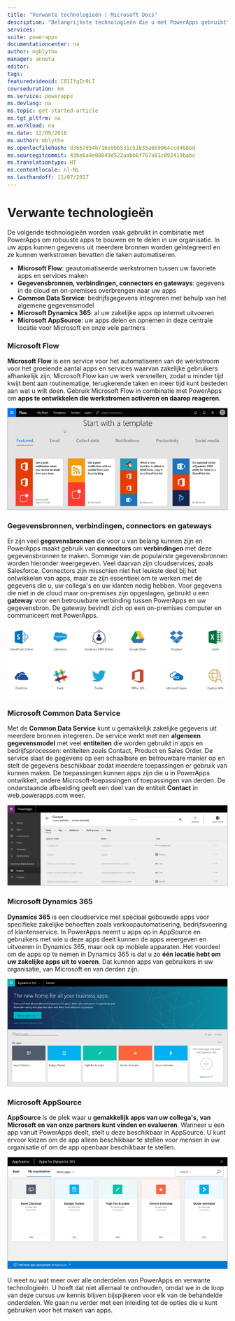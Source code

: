 ```yaml
---
title: "Verwante technologieën | Microsoft Docs"
description: "Belangrijkste technologieën die u met PowerApps gebruikt"
services: 
suite: powerapps
documentationcenter: na
author: mgblythe
manager: anneta
editor: 
tags: 
featuredvideoid: C81IfqIn9LI
courseduration: 6m
ms.service: powerapps
ms.devlang: na
ms.topic: get-started-article
ms.tgt_pltfrm: na
ms.workload: na
ms.date: 12/09/2016
ms.author: mblythe
ms.openlocfilehash: d3667d54b716e9bb531c51b35a6b9964ccd468bd
ms.sourcegitcommit: 43be6a4e08849d522aabb6f767a81c092419babc
ms.translationtype: HT
ms.contentlocale: nl-NL
ms.lasthandoff: 11/07/2017
---
```

# <a name="related-technologies"></a>Verwante technologieën
De volgende technologieën worden vaak gebruikt in combinatie met PowerApps om robuuste apps te bouwen en te delen in uw organisatie. In uw apps kunnen gegevens uit meerdere bronnen worden geïntegreerd en ze kunnen werkstromen bevatten die taken automatiseren. 

* **Microsoft Flow**: geautomatiseerde werkstromen tussen uw favoriete apps en services maken
* **Gegevensbronnen, verbindingen, connectors en gateways**: gegevens in de cloud en on-premises overbrengen naar uw apps
* **Common Data Service**: bedrijfsgegevens integreren met behulp van het algemene gegevensmodel
* **Microsoft Dynamics 365**: al uw zakelijke apps op internet uitvoeren
* **Microsoft AppSource**: uw apps delen en opnemen in deze centrale locatie voor Microsoft en onze vele partners

### <a name="microsoft-flow"></a>Microsoft Flow
**Microsoft Flow** is een service voor het automatiseren van de werkstroom voor het groeiende aantal apps en services waarvan zakelijke gebruikers afhankelijk zijn. Microsoft Flow kan uw werk versnellen, zodat u minder tijd kwijt bent aan routinematige, terugkerende taken en meer tijd kunt besteden aan wat u wilt doen. Gebruik Microsoft Flow in combinatie met PowerApps om **apps te ontwikkelen die werkstromen activeren en daarop reageren**.

![Microsoft Flow](./media/learning-powerapps-parts/powerapps-flow.png)

### <a name="data-sources-connections-and-connectors-and-gateways"></a>Gegevensbronnen, verbindingen, connectors en gateways
Er zijn veel **gegevensbronnen** die voor u van belang kunnen zijn en PowerApps maakt gebruik van **connectors** om **verbindingen** met deze gegevensbronnen te maken. Sommige van de populairste gegevensbronnen worden hieronder weergegeven. Veel daarvan zijn cloudservices, zoals Salesforce. Connectors zijn misschien niet het leukste deel bij het ontwikkelen van apps, maar ze zijn essentieel om te werken met de gegevens die u, uw collega's en uw klanten nodig hebben. Voor gegevens die niet in de cloud maar on-premises zijn opgeslagen, gebruikt u een **gateway** voor een betrouwbare verbinding tussen PowerApps en uw gegevensbron. De gateway bevindt zich op een on-premises computer en communiceert met PowerApps.

![Gegevensbronnen en connectors voor PowerApps](./media/learning-powerapps-parts/powerapps-data.png)

### <a name="microsoft-common-data-service"></a>Microsoft Common Data Service
Met de **Common Data Service** kunt u gemakkelijk zakelijke gegevens uit meerdere bronnen integreren. De service werkt met een **algemeen gegevensmodel** met veel **entiteiten** die worden gebruikt in apps en bedrijfsprocessen: entiteiten zoals Contact, Product en Sales Order. De service slaat de gegevens op een schaalbare en betrouwbare manier op en stelt de gegevens beschikbaar zodat meerdere toepassingen er gebruik van kunnen maken. De toepassingen kunnen apps zijn die u in PowerApps ontwikkelt, andere Microsoft-toepassingen of toepassingen van derden. De onderstaande afbeelding geeft een deel van de entiteit **Contact** in web.powerapps.com weer.

![PowerApps - entiteit Contact](./media/learning-powerapps-parts/powerapps-contact.png)

### <a name="microsoft-dynamics-365"></a>Microsoft Dynamics 365
**Dynamics 365** is een cloudservice met speciaal gebouwde apps voor specifieke zakelijke behoeften zoals verkoopautomatisering, bedrijfsvoering of klantenservice. In PowerApps neemt u apps op in AppSource en gebruikers met wie u deze apps deelt kunnen de apps weergeven en uitvoeren in Dynamics 365, maar ook op mobiele apparaten. Het voordeel om de apps op te nemen in Dynamics 365 is dat u zo **één locatie hebt om uw zakelijke apps uit te voeren**. Dat kunnen apps van gebruikers in uw organisatie, van Microsoft en van derden zijn.

![Microsoft Dynamics 365](./media/learning-powerapps-parts/powerapps-dynamics.png)

### <a name="microsoft-appsource"></a>Microsoft AppSource
**AppSource** is de plek waar u **gemakkelijk apps van uw collega's, van Microsoft en van onze partners kunt vinden en evalueren**. Wanneer u een app vanuit PowerApps deelt, stelt u deze beschikbaar in AppSource. U kunt ervoor kiezen om de app alleen beschikbaar te stellen voor mensen in uw organisatie of om de app openbaar beschikbaar te stellen.

![Microsoft AppSource](./media/learning-powerapps-parts/powerapps-appsource.png)

U weet nu wat meer over alle onderdelen van PowerApps en verwante technologieën. U hoeft dat niet allemaal te onthouden, omdat we in de loop van deze cursus uw kennis blijven bijspijkeren voor elk van de behandelde onderdelen. We gaan nu verder met een inleiding tot de opties die u kunt gebruiken voor het maken van apps.

